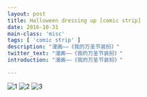 ```yaml
---
layout: post
title: Halloween dressing up [comic strip]
date: 2016-10-31
main-class: 'misc'
tags: [ 'comic strip' ]
description: "漫画——《我的万圣节装扮》"
twitter_text: "漫画——《我的万圣节装扮》"
introduction: "漫画——《我的万圣节装扮》"

---
```

![1](http://ww1.sinaimg.cn/mw690/8db2c8cbgw1f9bd4jfx10j20kv0kt76h.jpg)
![2](http://ww1.sinaimg.cn/mw690/8db2c8cbgw1f9bd4lb5p2j20fc0o9q4x.jpg)
![3](http://ww4.sinaimg.cn/mw690/8db2c8cbgw1f9bd4n63gkj20jc0k977i.jpg)
